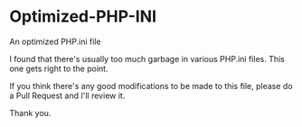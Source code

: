 # Optimized-PHP-INI
An optimized PHP.ini file

I found that there's usually too much garbage in various PHP.ini files. This one gets right to the point. 

If you think there's any good modifications to be made to this file, please do a Pull Request and I'll review it.

Thank you.
